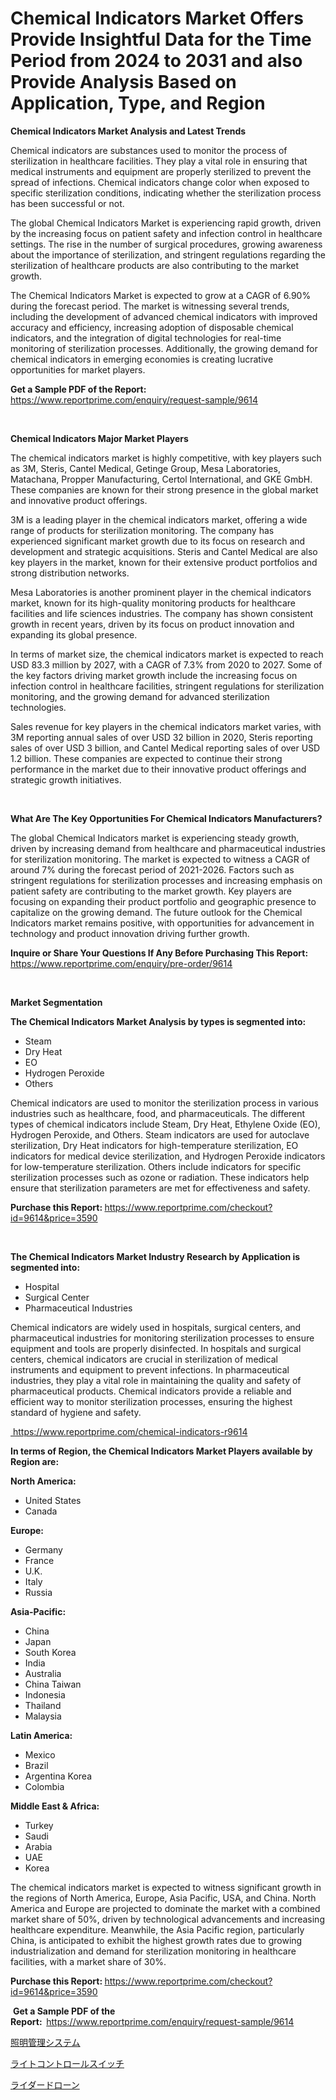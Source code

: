 <p><h1>Chemical Indicators Market Offers Provide Insightful Data for the Time Period from 2024 to 2031 and also Provide Analysis Based on Application, Type, and Region</h1></p><p><strong>Chemical Indicators Market Analysis and Latest Trends</strong></p>
<p><p>Chemical indicators are substances used to monitor the process of sterilization in healthcare facilities. They play a vital role in ensuring that medical instruments and equipment are properly sterilized to prevent the spread of infections. Chemical indicators change color when exposed to specific sterilization conditions, indicating whether the sterilization process has been successful or not.</p><p>The global Chemical Indicators Market is experiencing rapid growth, driven by the increasing focus on patient safety and infection control in healthcare settings. The rise in the number of surgical procedures, growing awareness about the importance of sterilization, and stringent regulations regarding the sterilization of healthcare products are also contributing to the market growth.</p><p>The Chemical Indicators Market is expected to grow at a CAGR of 6.90% during the forecast period. The market is witnessing several trends, including the development of advanced chemical indicators with improved accuracy and efficiency, increasing adoption of disposable chemical indicators, and the integration of digital technologies for real-time monitoring of sterilization processes. Additionally, the growing demand for chemical indicators in emerging economies is creating lucrative opportunities for market players.</p></p>
<p><strong>Get a Sample PDF of the Report:&nbsp;</strong> <a href="https://www.reportprime.com/enquiry/request-sample/9614">https://www.reportprime.com/enquiry/request-sample/9614</a></p>
<p>&nbsp;</p>
<p><strong>Chemical Indicators Major Market Players</strong></p>
<p><p>The chemical indicators market is highly competitive, with key players such as 3M, Steris, Cantel Medical, Getinge Group, Mesa Laboratories, Matachana, Propper Manufacturing, Certol International, and GKE GmbH. These companies are known for their strong presence in the global market and innovative product offerings.</p><p>3M is a leading player in the chemical indicators market, offering a wide range of products for sterilization monitoring. The company has experienced significant market growth due to its focus on research and development and strategic acquisitions. Steris and Cantel Medical are also key players in the market, known for their extensive product portfolios and strong distribution networks.</p><p>Mesa Laboratories is another prominent player in the chemical indicators market, known for its high-quality monitoring products for healthcare facilities and life sciences industries. The company has shown consistent growth in recent years, driven by its focus on product innovation and expanding its global presence.</p><p>In terms of market size, the chemical indicators market is expected to reach USD 83.3 million by 2027, with a CAGR of 7.3% from 2020 to 2027. Some of the key factors driving market growth include the increasing focus on infection control in healthcare facilities, stringent regulations for sterilization monitoring, and the growing demand for advanced sterilization technologies.</p><p>Sales revenue for key players in the chemical indicators market varies, with 3M reporting annual sales of over USD 32 billion in 2020, Steris reporting sales of over USD 3 billion, and Cantel Medical reporting sales of over USD 1.2 billion. These companies are expected to continue their strong performance in the market due to their innovative product offerings and strategic growth initiatives.</p></p>
<p>&nbsp;</p>
<p><strong>What Are The Key Opportunities For Chemical Indicators Manufacturers?</strong></p>
<p><p>The global Chemical Indicators market is experiencing steady growth, driven by increasing demand from healthcare and pharmaceutical industries for sterilization monitoring. The market is expected to witness a CAGR of around 7% during the forecast period of 2021-2026. Factors such as stringent regulations for sterilization processes and increasing emphasis on patient safety are contributing to the market growth. Key players are focusing on expanding their product portfolio and geographic presence to capitalize on the growing demand. The future outlook for the Chemical Indicators market remains positive, with opportunities for advancement in technology and product innovation driving further growth.</p></p>
<p><strong>Inquire or Share Your Questions If Any Before Purchasing This Report:</strong> <a href="https://www.reportprime.com/enquiry/pre-order/9614">https://www.reportprime.com/enquiry/pre-order/9614</a></p>
<p>&nbsp;</p>
<p><strong>Market Segmentation</strong></p>
<p><strong>The Chemical Indicators Market Analysis by types is segmented into:</strong></p>
<p><ul><li>Steam</li><li>Dry Heat</li><li>EO</li><li>Hydrogen Peroxide</li><li>Others</li></ul></p>
<p><p>Chemical indicators are used to monitor the sterilization process in various industries such as healthcare, food, and pharmaceuticals. The different types of chemical indicators include Steam, Dry Heat, Ethylene Oxide (EO), Hydrogen Peroxide, and Others. Steam indicators are used for autoclave sterilization, Dry Heat indicators for high-temperature sterilization, EO indicators for medical device sterilization, and Hydrogen Peroxide indicators for low-temperature sterilization. Others include indicators for specific sterilization processes such as ozone or radiation. These indicators help ensure that sterilization parameters are met for effectiveness and safety.</p></p>
<p><strong>Purchase this Report:&nbsp;</strong><a href="https://www.reportprime.com/checkout?id=9614&price=3590">https://www.reportprime.com/checkout?id=9614&price=3590</a></p>
<p>&nbsp;</p>
<p><strong>The Chemical Indicators Market Industry Research by Application is segmented into:</strong></p>
<p><ul><li>Hospital</li><li>Surgical Center</li><li>Pharmaceutical Industries</li></ul></p>
<p><p>Chemical indicators are widely used in hospitals, surgical centers, and pharmaceutical industries for monitoring sterilization processes to ensure equipment and tools are properly disinfected. In hospitals and surgical centers, chemical indicators are crucial in sterilization of medical instruments and equipment to prevent infections. In pharmaceutical industries, they play a vital role in maintaining the quality and safety of pharmaceutical products. Chemical indicators provide a reliable and efficient way to monitor sterilization processes, ensuring the highest standard of hygiene and safety.</p></p>
<p><a href="https://www.reportprime.com/chemical-indicators-r9614">&nbsp;https://www.reportprime.com/chemical-indicators-r9614</a></p>
<p><strong>In terms of Region, the Chemical Indicators Market Players available by Region are:</strong></p>
<p>
    <p> <strong> North America: </strong>
        <ul>
            <li>United States</li>
            <li>Canada</li>
        </ul>
        </p> 
    <p> <strong> Europe: </strong>
        <ul>
            <li>Germany</li>
            <li>France</li>
            <li>U.K.</li>
            <li>Italy</li>
            <li>Russia</li>
        </ul>
        </p> 
    <p> <strong> Asia-Pacific: </strong>
        <ul>
            <li>China</li>
            <li>Japan</li>
            <li>South Korea</li>
            <li>India</li>
            <li>Australia</li>
            <li>China Taiwan</li>
            <li>Indonesia</li>
            <li>Thailand</li>
            <li>Malaysia</li>
        </ul>
        </p> 
    <p> <strong> Latin America: </strong>
        <ul>
            <li>Mexico</li>
            <li>Brazil</li>
            <li>Argentina Korea</li>
            <li>Colombia</li>
        </ul>
        </p> 
    <p> <strong> Middle East & Africa: </strong>
        <ul>
            <li>Turkey</li>
            <li>Saudi</li>
            <li>Arabia</li>
            <li>UAE</li>
            <li>Korea</li>
        </ul>
    </p>
    </p>
<p><p>The chemical indicators market is expected to witness significant growth in the regions of North America, Europe, Asia Pacific, USA, and China. North America and Europe are projected to dominate the market with a combined market share of 50%, driven by technological advancements and increasing healthcare expenditure. Meanwhile, the Asia Pacific region, particularly China, is anticipated to exhibit the highest growth rates due to growing industrialization and demand for sterilization monitoring in healthcare facilities, with a market share of 30%.</p></p>
<p><strong>Purchase this Report: </strong><a href="https://www.reportprime.com/checkout?id=9614&price=3590">https://www.reportprime.com/checkout?id=9614&price=3590</a></p>
<p>&nbsp;<strong>Get a Sample PDF of the Report:&nbsp;&nbsp;</strong><a href="https://www.reportprime.com/enquiry/request-sample/9614">https://www.reportprime.com/enquiry/request-sample/9614</a></p>
<p><strong></strong></p>
<p><p><a href="https://github.com/JanickJohns/Market-Research-Report-List-1/blob/main/182528278728.md">照明管理システム</a></p><p><a href="https://github.com/DwightHuels1/Market-Research-Report-List-1/blob/main/356910778727.md">ライトコントロールスイッチ</a></p><p><a href="https://github.com/tanyaali3/Market-Research-Report-List-1/blob/main/854032778726.md">ライダードローン</a></p></p>